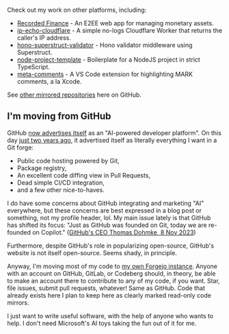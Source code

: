 Check out my work on other platforms, including:

- [Recorded Finance](https://codeberg.org/RecordedFinance/recorded-finance) - An E2EE web app for managing monetary assets.
- [ip-echo-cloudflare](https://git.average.name/AverageHelper/ip-echo-cloudflare) - A simple no-logs Cloudflare Worker that returns the caller's IP address.
- [hono-superstruct-validator](https://git.average.name/AverageHelper/hono-superstruct-validator) - Hono validator middleware using Superstruct.
- [node-project-template](https://git.average.name/AverageHelper/node-project-template) - Boilerplate for a NodeJS project in strict TypeScript.
- [meta-comments](https://git.average.name/AverageHelper/meta-comments) - A VS Code extension for highlighting MARK comments, a la Xcode.

See [other mirrored repositories](https://github.com/AverageHelper?tab=repositories&q=topic%3Amirror) here on GitHub.

## I'm moving from GitHub

GitHub [now advertises itself](https://web.archive.org/web/20231216105815/https://github.com/) as an "AI-powered developer platform". On this day [just two years ago](https://web.archive.org/web/20211216000728/https://github.com/), it advertised itself as literally everything I want in a Git forge:

- Public code hosting powered by Git,
- Package registry,
- An excellent code diffing view in Pull Requests,
- Dead simple CI/CD integration,
- and a few other nice-to-haves.

I do have some concerns about GitHub integrating and marketing "AI" everywhere, but these concerns are best expressed in a blog post or something, not my profile header, lol. My main issue lately is that GitHub has shifted its focus: "Just as GitHub was founded on Git, today we are re-founded on Copilot." ([GitHub's CEO Thomas Dohmke, 8 Nov 2023](https://web.archive.org/web/20231215023455/https://github.blog/2023-11-08-universe-2023-copilot-transforms-github-into-the-ai-powered-developer-platform/))

Furthermore, despite GitHub's role in popularizing open-source, GitHub's website is not itself open-source. Seems shady, in principle.

Anyway, I'm moving most of my code to [my own Forgejo instance](https://git.average.name). Anyone with an account on GitHub, GitLab, or Codeberg should, in theory, be able to make an account there to contribute to any of my code, if you want. Star, file issues, submit pull requests, whatever! Same as GitHub. Code that already exists here I plan to keep here as clearly marked read-only code mirrors.

I just want to write useful software, with the help of anyone who wants to help. I don't need Microsoft's AI toys taking the fun out of it for me.
